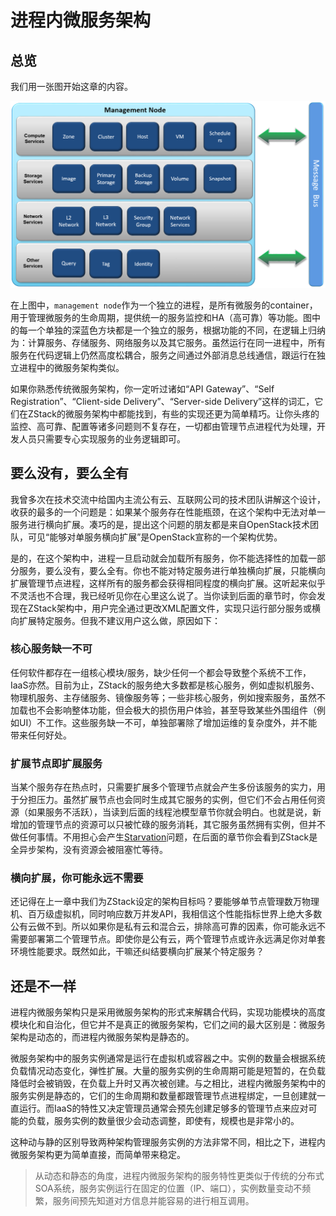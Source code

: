 # 进程内微服务架构
## 总览

我们用一张图开始这章的内容。

![进程内微服务架构](inprocess-microservices.png)

在上图中，`management node`作为一个独立的进程，是所有微服务的container，用于管理微服务的生命周期，提供统一的服务监控和HA（高可靠）等功能。图中的每一个单独的深蓝色方块都是一个独立的服务，根据功能的不同，在逻辑上归纳为：计算服务、存储服务、网络服务以及其它服务。虽然运行在同一进程中，所有服务在代码逻辑上仍然高度松耦合，服务之间通过外部消息总线通信，跟运行在独立进程中的微服务架构类似。

如果你熟悉传统微服务架构，你一定听过诸如“API Gateway”、“Self Registration”、“Client-side Delivery”、“Server-side Delivery”这样的词汇，它们在ZStack的微服务架构中都能找到，有些的实现还更为简单精巧。让你头疼的监控、高可靠、配置等诸多问题则不复存在，一切都由管理节点进程代为处理，开发人员只需要专心实现服务的业务逻辑即可。

## 要么没有，要么全有

我曾多次在技术交流中给国内主流公有云、互联网公司的技术团队讲解这个设计，收获的最多的一个问题是：如果某个服务存在性能瓶颈，在这个架构中无法对单一服务进行横向扩展。凑巧的是，提出这个问题的朋友都是来自OpenStack技术团队，可见“能够对单服务横向扩展”是OpenStack宣称的一个架构优势。

是的，在这个架构中，进程一旦启动就会加载所有服务，你不能选择性的加载一部分服务，要么没有，要么全有。你也不能对特定服务进行单独横向扩展，只能横向扩展管理节点进程，这样所有的服务都会获得相同程度的横向扩展。这听起来似乎不灵活也不合理，我已经听见你在心里这么说了。当你读到后面的章节时，你会发现在ZStack架构中，用户完全通过更改XML配置文件，实现只运行部分服务或横向扩展特定服务。但我不建议用户这么做，原因如下：

### 核心服务缺一不可

任何软件都存在一组核心模块/服务，缺少任何一个都会导致整个系统不工作，IaaS亦然。目前为止，ZStack的服务绝大多数都是核心服务，例如虚拟机服务、物理机服务、主存储服务、镜像服务等；一些非核心服务，例如搜索服务，虽然不加载也不会影响整体功能，但会极大的损伤用户体验，甚至导致某些外围组件（例如UI）不工作。这些服务缺一不可，单独部署除了增加运维的复杂度外，并不能带来任何好处。

### 扩展节点即扩展服务

当某个服务存在热点时，只需要扩展多个管理节点就会产生多份该服务的实力，用于分担压力。虽然扩展节点也会同时生成其它服务的实例，但它们不会占用任何资源（如果服务不活跃），当读到后面的线程池模型章节你就会明白。也就是说，新增加的管理节点的资源可以只被忙碌的服务消耗，其它服务虽然拥有实例，但并不做任何事情。不用担心会产生[Starvation](https://en.wikipedia.org/wiki/Starvation_(computer_science))问题，在后面的章节你会看到ZStack是全异步架构，没有资源会被阻塞忙等待。

### 横向扩展，你可能永远不需要

还记得在上一章中我们为ZStack设定的架构目标吗？要能够单节点管理数万物理机、百万级虚拟机，同时响应数万并发API，我相信这个性能指标世界上绝大多数公有云做不到。所以如果你是私有云和混合云，排除高可靠的因素，你可能永远不需要部署第二个管理节点。即使你是公有云，两个管理节点或许永远满足你对单套环境性能要求。既然如此，干嘛还纠结要横向扩展某个特定服务？

## 还是不一样

进程内微服务架构只是采用微服务架构的形式来解耦合代码，实现功能模块的高度模块化和自治化，但它并不是真正的微服务架构，它们之间的最大区别是：微服务架构是动态的，而进程内微服务架构是静态的。

微服务架构中的服务实例通常是运行在虚拟机或容器之中。实例的数量会根据系统负载情况动态变化，弹性扩展。大量的服务实例的生命周期可能是短暂的，在负载降低时会被销毁，在负载上升时又再次被创建。与之相比，进程内微服务架构中的服务实例是静态的，它们的生命周期和数量都跟管理节点进程绑定，一旦创建就一直运行。而IaaS的特性又决定管理员通常会预先创建足够多的管理节点来应对可能的负载，服务实例的数量很少会动态调整，即使有，规模也是非常小的。

这种动与静的区别导致两种架构管理服务实例的方法非常不同，相比之下，进程内微服务架构更为简单直接，而简单带来稳定。

>从动态和静态的角度，进程内微服务架构的服务特性更类似于传统的分布式SOA系统，服务实例运行在固定的位置（IP、端口），实例数量变动不频繁，服务间预先知道对方信息并能容易的进行相互调用。
